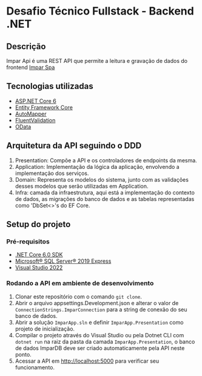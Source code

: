 # Desafio Técnico Fullstack - Backend .NET

## Descrição

Impar Api é uma REST API que permite a leitura e gravação de dados do frontend [Impar Spa](https://github.com/matheusb432/impar-challenge-react)

## Tecnologias utilizadas

- [ASP.NET Core 6](https://docs.microsoft.com/pt-br/aspnet/core/?view=aspnetcore-6.0)
- [Entity Framework Core](https://docs.microsoft.com/pt-br/ef/core/)
- [AutoMapper](https://automapper.org/)
- [FluentValidation](https://docs.fluentvalidation.net/en/latest/)
- [OData](https://www.odata.org/documentation/)

## Arquitetura da API seguindo o DDD

1. Presentation: Compõe a API e os controladores de endpoints da mesma.
2. Application: Implementação da lógica da aplicação, envolvendo a implementação dos serviços.
3. Domain: Representa os modelos do sistema, junto com as validações desses modelos que serão utilizadas em Application.
4. Infra: camada da infraestrutura, aqui está a implementação do contexto de dados, as migrações do banco de dados e as tabelas representadas como 'DbSet<>'s do EF Core.

## Setup do projeto

### Pré-requisitos

- [.NET Core 6.0 SDK](https://dotnet.microsoft.com/en-us/download/dotnet/6.0)
- [Microsoft® SQL Server® 2019 Express](https://www.microsoft.com/pt-br/download/details.aspx?id=101064)
- [Visual Studio 2022](https://visualstudio.microsoft.com/vs/)

### Rodando a API em ambiente de desenvolvimento

1. Clonar este repositório com o comando `git clone`.
2. Abrir o arquivo appsettings.Development.json e alterar o valor de `ConnectionStrings.ImparConnection` para a string de conexão do seu banco de dados.
3. Abrir a solução `ImparApp.sln` e definir `ImparApp.Presentation` como projeto de inicialização.
4. Compilar o projeto através do Visual Studio ou pela Dotnet CLI com `dotnet run` na raiz da pasta da camada `ImparApp.Presentation`, o banco de dados ImparDB deve ser criado automaticamente pela API neste ponto.
5. Acessar a API em <http://localhost:5000> para verificar seu funcionamento.
